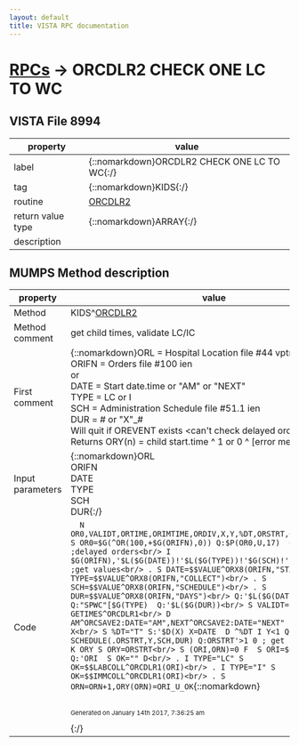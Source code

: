 ```yaml
---
layout: default
title: VISTA RPC documentation
---
```




# [RPCs](TableOfContent.md) &#8594; ORCDLR2 CHECK ONE LC TO WC 


 ## VISTA File 8994 


 property | value 
--- | --- 
 label | {::nomarkdown}ORCDLR2 CHECK ONE LC TO WC{:/}
 tag | {::nomarkdown}KIDS{:/}
 routine | [ORCDLR2](http://code.osehra.org/dox/Routine_ORCDLR2_source.html)
 return value type | {::nomarkdown}ARRAY{:/}
 description | 


## MUMPS Method description

 property | value 
 --- | --- 
 Method | KIDS^[ORCDLR2](http://code.osehra.org/dox/Routine_ORCDLR2_source.html)
 Method comment | get child times, validate LC/IC
 First comment | {::nomarkdown}ORL   = Hospital Location file #44 vptr<br/>ORIFN = Orders file #100 ien<br/>or<br/>DATE  = Start date.time or "AM" or "NEXT"<br/>TYPE  = LC or I<br/>SCH   = Administration Schedule file #51.1 ien<br/>DUR   = # or "X"_#<br/>Will quit if OREVENT exists <can't check delayed orders><br/>Returns ORY(n) = child start.time ^ 1 or 0 ^ [error message]{:/}
 Input parameters | {::nomarkdown}ORL<br/>ORIFN<br/>DATE<br/>TYPE<br/>SCH<br/>DUR{:/}
 Code | ```  N OR0,VALIDT,ORTIME,ORIMTIME,ORDIV,X,Y,%DT,ORSTRT,ORI,ORN,OK<br/> S OR0=$G(^OR(100,+$G(ORIFN),0)) Q:$P(OR0,U,17)  Q:$G(OREVENT)  ;delayed orders<br/> I $G(ORIFN),'$L($G(DATE))!'$L($G(TYPE))!'$G(SCH)!'$L($G(DUR)) D  ;get values<br/> . S DATE=$$VALUE^ORX8(ORIFN,"START")<br/> . S TYPE=$$VALUE^ORX8(ORIFN,"COLLECT")<br/> . S SCH=$$VALUE^ORX8(ORIFN,"SCHEDULE")<br/> . S DUR=$$VALUE^ORX8(ORIFN,"DAYS")<br/> Q:'$L($G(DATE))  Q:'$G(SCH)  Q:"SPWC"[$G(TYPE)  Q:'$L($G(DUR))<br/> S VALIDT="" D GETIMES^ORCDLR1<br/> D AM^ORCSAVE2:DATE="AM",NEXT^ORCSAVE2:DATE="NEXT" ; returns X<br/> S %DT="T" S:'$D(X) X=DATE  D ^%DT I Y<1 Q<br/> D SCHEDULE(.ORSTRT,Y,SCH,DUR) Q:ORSTRT'>1 0 ; get all starts<br/> K ORY S ORY=ORSTRT<br/> S (ORI,ORN)=0 F  S ORI=$O(ORSTRT(ORI)) Q:'ORI  S OK="" D<br/> . I TYPE="LC" S OK=$$LABCOLL^ORCDLR1(ORI)<br/> . I TYPE="I" S OK=$$IMMCOLL^ORCDLR1(ORI)<br/> . S ORN=ORN+1,ORY(ORN)=ORI_U_OK```{::nomarkdown} <br/><br/><p style="font-size: 11px">Generated on January 14th 2017, 7:36:25 am</p>{:/}